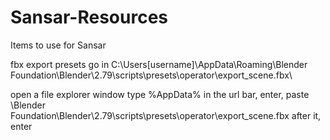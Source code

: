 # Sansar-Resources
Items to use for Sansar

fbx export presets go in
C:\Users\[username]\AppData\Roaming\Blender Foundation\Blender\2.79\scripts\presets\operator\export_scene.fbx\

open a file explorer window type 
%AppData%
in the url bar, enter, paste
\Blender Foundation\Blender\2.79\scripts\presets\operator\export_scene.fbx
after it, enter
